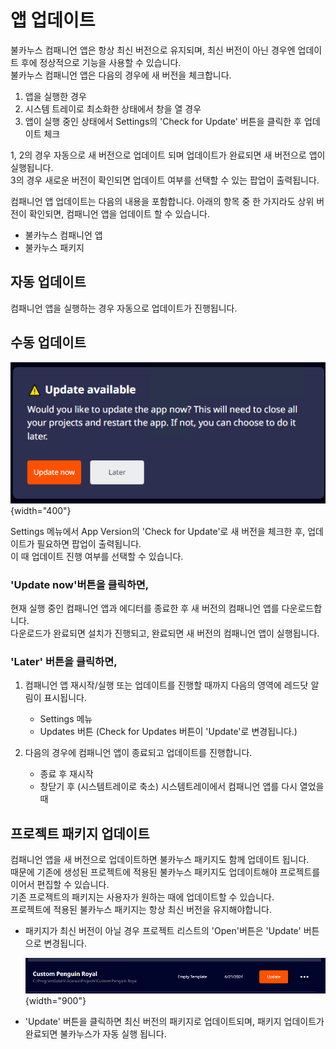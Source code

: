 # 앱 업데이트

불카누스 컴패니언 앱은 항상 최신 버전으로 유지되며, 최신 버전이 아닌 경우엔 업데이트 후에 정상적으로 기능을 사용할 수 있습니다.  
불카누스 컴패니언 앱은 다음의 경우에 새 버전을 체크합니다.

1. 앱을 실행한 경우
2. 시스템 트레이로 최소화한 상태에서 창을 열 경우  
3. 앱이 실행 중인 상태에서 Settings의 'Check for Update' 버튼을 클릭한 후 업데이트 체크

1, 2의 경우 자동으로 새 버전으로 업데이트 되며 업데이트가 완료되면 새 버전으로 앱이 실행됩니다.  
3의 경우 새로운 버전이 확인되면 업데이트 여부를 선택할 수 있는 팝업이 출력됩니다.

컴패니언 앱 업데이트는 다음의 내용을 포함합니다. 아래의 항목 중 한 가지라도 상위 버전이 확인되면, 컴패니언 앱을 업데이트 할 수 있습니다.
- 불카누스 컴패니언 앱
- 불카누스 패키지  


## 자동 업데이트

컴패니언 앱을 실행하는 경우 자동으로 업데이트가 진행됩니다.


## 수동 업데이트

![](./media/images/CompanionApp-Update-Popup.png) {width="400"}

Settings 메뉴에서 App Version의 'Check for Update'로 새 버전을 체크한 후, 업데이트가 필요하면 팝업이 출력됩니다.  
이 때 업데이트 진행 여부를 선택할 수 있습니다.

### 'Update now'버튼을 클릭하면,

현재 실행 중인 컴패니언 앱과 에디터를 종료한 후 새 버전의 컴패니언 앱를 다운로드합니다.  
다운로드가 완료되면 설치가 진행되고, 완료되면 새 버전의 컴패니언 앱이 실행됩니다.  


### 'Later' 버튼을 클릭하면,

1. 컴패니언 앱 재시작/실행 또는 업데이트를 진행할 때까지 다음의 영역에 레드닷 알림이 표시됩니다.
   - Settings 메뉴
   - Updates 버튼 (Check for Updates 버튼이 'Update'로 변경됩니다.)  

2. 다음의 경우에 컴패니언 앱이 종료되고 업데이트를 진행합니다.
   - 종료 후 재시작
   - 창닫기 후 (시스템트레이로 축소) 시스템트레이에서 컴패니언 앱를 다시 열었을 때


## 프로젝트 패키지 업데이트

컴패니언 앱을 새 버전으로 업데이트하면 불카누스 패키지도 함께 업데이트 됩니다.  
때문에 기존에 생성된 프로젝트에 적용된 불카누스 패키지도 업데이트해야 프로젝트를 이어서 편집할 수 있습니다.  
기존 프로젝트의 패키지는 사용자가 원하는 때에 업데이트할 수 있습니다.   
프로젝트에 적용된 불카누스 패키지는 항상 최신 버전을 유지해야합니다.  

- 패키지가 최신 버전이 아닐 경우 프로젝트 리스트의 'Open'버튼은 'Update' 버튼으로 변경됩니다.

  ![](media/images/CompanionApp-Project-List-Update.png) {width="900"}

- 'Update' 버튼을 클릭하면 최신 버전의 패키지로 업데이트되며, 패키지 업데이트가 완료되면 불카누스가 자동 실행 됩니다.
